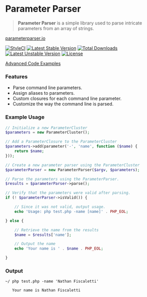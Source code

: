 # Parameter Parser
> **Parameter Parser** is a simple library used to parse intricate parameters from an array of strings.

[parameterparser.io](http://parameterparser.io/)

[![StyleCI](https://styleci.io/repos/73029011/shield?style=flat)](https://styleci.io/repos/73029011)
[![Latest Stable Version](https://poser.pugx.org/nafisc/parameterparser/v/stable?format=flat)](https://packagist.org/packages/nafisc/parameterparser)
[![Total Downloads](https://poser.pugx.org/nafisc/parameterparser/downloads?format=flat)](https://packagist.org/packages/nafisc/parameterparser)
[![Latest Unstable Version](https://poser.pugx.org/nafisc/parameterparser/v/unstable?format=flat)](https://packagist.org/packages/nafisc/parameterparser)
[![License](https://poser.pugx.org/nafisc/parameterparser/license?format=flat)](https://packagist.org/packages/nafisc/parameterparser)

[Advanced Code Examples](https://github.com/nathan-fiscaletti/parameterparser/blob/master/examples/Example1.md)

### Features
* Parse command line parameters.
* Assign aliases to parameters.
* Custom closures for each command line parameter.
* Customize the way the command line is parsed.

### Example Usage
```php
// Initialize a new ParameterCluster
$parameters = new ParameterCluster();

// Add a ParameterClosure to the ParameterCluster
$parameters->add(parameter('-', 'name', function ($name) {
    return $name;
}));

// Create a new parameter parser using the ParameterCluster
$parameterParser = new ParameterParser($argv, $parameters);

// Parse the parameters using the ParameterParser.
$results = $parameterParser->parse();

// Verify that the parameters were valid after parsing.
if (! $parameterParser->isValid()) {

    // Since it was not valid, output usage.
    echo 'Usage: php test.php -name [name]' . PHP_EOL;

} else {

    // Retrieve the name from the results
    $name = $results['name'];

    // Output the name
    echo 'Your name is ' . $name . PHP_EOL;

}
```

### Output
```
~/ php test.php -name 'Nathan Fiscaletti'

   Your name is Nathan Fiscaletti
```
